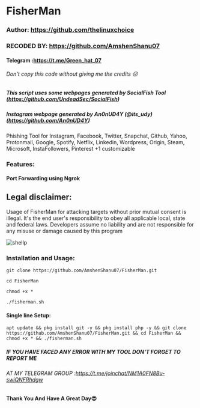 # FisherMan
### Author: https://github.com/thelinuxchoice
### RECODED BY: https://github.com/AmshenShanu07
#### Telegram :https://t.me/Green_hat_07
###### Don't copy this code without giving me the credits 😜
##### This script uses some webpages generated by SocialFish Tool (https://github.com/UndeadSec/SocialFish)
##### Instagram webpage generated by An0nUD4Y (@its_udy) (https://github.com/An0nUD4Y)

Phishing Tool for Instagram, Facebook, Twitter, Snapchat, Github, Yahoo, Protonmail, Google, Spotify, Netflix, Linkedin, Wordpress, Origin, Steam, Microsoft, InstaFollowers, Pinterest +1 customizable

### Features:
#### Port Forwarding using Ngrok

## Legal disclaimer:

Usage of FisherMan for attacking targets without prior mutual consent is illegal. It's the end user's responsibility to obey all applicable local, state and federal laws. Developers assume no liability and are not responsible for any misuse or damage caused by this program 

![shellp](https://user-images.githubusercontent.com/34893261/43082609-d6273f58-8e6a-11e8-97f3-df56e03ad83d.png)

### Installation and  Usage:
```
git clone https://github.com/AmshenShanu07/FisherMan.git
```
```
cd FisherMan
```
```
chmod +x *
```
```
./fisherman.sh
```
#### Single line Setup:
```
apt update && pkg install git -y && pkg install php -y && git clone https://github.com/AmshenShanu07/FisherMan.git && cd FisherMan && chmod +x * && ./fisherman.sh
```

##### IF YOU HAVE FACED ANY ERROR WITH MY TOOL DON'T FORGET TO REPORT ME
###### AT MY TELEGRAM GROUP :https://t.me/joinchat/NM1A0FN8Bu-swiQNFRhdgw

#### Thank You And Have A Great Day😍
